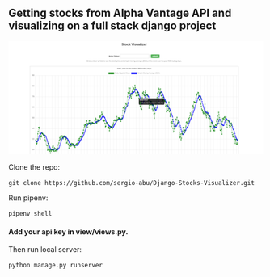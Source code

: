 ## Getting stocks from Alpha Vantage API and visualizing on a full stack django project

![website]( img.png )

Clone the repo:
```
git clone https://github.com/sergio-abu/Django-Stocks-Visualizer.git
```
Run pipenv:
```
pipenv shell
```
#### Add your api key in view/views.py.


Then run local server:
```
python manage.py runserver
```
